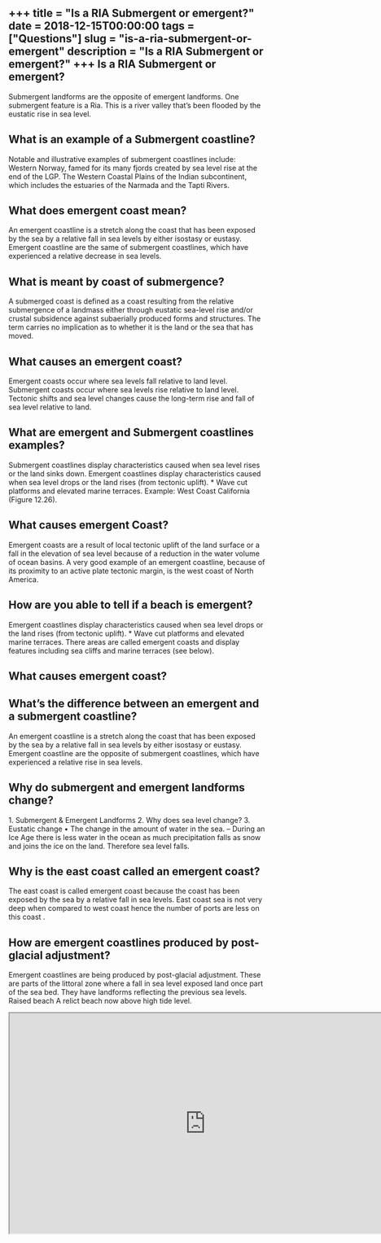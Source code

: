 +++
title = "Is a RIA Submergent or emergent?"
date = 2018-12-15T00:00:00
tags = ["Questions"]
slug = "is-a-ria-submergent-or-emergent"
description = "Is a RIA Submergent or emergent?"
+++
Is a RIA Submergent or emergent?
--------------------------------

Submergent landforms are the opposite of emergent landforms. One submergent feature is a Ria. This is a river valley that’s been flooded by the eustatic rise in sea level.

What is an example of a Submergent coastline?
---------------------------------------------

Notable and illustrative examples of submergent coastlines include: Western Norway, famed for its many fjords created by sea level rise at the end of the LGP. The Western Coastal Plains of the Indian subcontinent, which includes the estuaries of the Narmada and the Tapti Rivers.

What does emergent coast mean?
------------------------------

An emergent coastline is a stretch along the coast that has been exposed by the sea by a relative fall in sea levels by either isostasy or eustasy. Emergent coastline are the same of submergent coastlines, which have experienced a relative decrease in sea levels.

What is meant by coast of submergence?
--------------------------------------

A submerged coast is defined as a coast resulting from the relative submergence of a landmass either through eustatic sea-level rise and/or crustal subsidence against subaerially produced forms and structures. The term carries no implication as to whether it is the land or the sea that has moved.

What causes an emergent coast?
------------------------------

Emergent coasts occur where sea levels fall relative to land level. Submergent coasts occur where sea levels rise relative to land level. Tectonic shifts and sea level changes cause the long-term rise and fall of sea level relative to land.

What are emergent and Submergent coastlines examples?
-----------------------------------------------------

Submergent coastlines display characteristics caused when sea level rises or the land sinks down. Emergent coastlines display characteristics caused when sea level drops or the land rises (from tectonic uplift). \* Wave cut platforms and elevated marine terraces. Example: West Coast California (Figure 12.26).

What causes emergent Coast?
---------------------------

Emergent coasts are a result of local tectonic uplift of the land surface or a fall in the elevation of sea level because of a reduction in the water volume of ocean basins. A very good example of an emergent coastline, because of its proximity to an active plate tectonic margin, is the west coast of North America.

How are you able to tell if a beach is emergent?
------------------------------------------------

Emergent coastlines display characteristics caused when sea level drops or the land rises (from tectonic uplift). \* Wave cut platforms and elevated marine terraces. There areas are called emergent coasts and display features including sea cliffs and marine terraces (see below).

What causes emergent coast?
---------------------------

What’s the difference between an emergent and a submergent coastline?
---------------------------------------------------------------------

An emergent coastline is a stretch along the coast that has been exposed by the sea by a relative fall in sea levels by either isostasy or eustasy. Emergent coastline are the opposite of submergent coastlines, which have experienced a relative rise in sea levels.

Why do submergent and emergent landforms change?
------------------------------------------------

1\. Submergent &amp; Emergent Landforms 2. Why does sea level change? 3. Eustatic change • The change in the amount of water in the sea. – During an Ice Age there is less water in the ocean as much precipitation falls as snow and joins the ice on the land. Therefore sea level falls.

Why is the east coast called an emergent coast?
-----------------------------------------------

The east coast is called emergent coast because the coast has been exposed by the sea by a relative fall in sea levels. East coast sea is not very deep when compared to west coast hence the number of ports are less on this coast .

How are emergent coastlines produced by post-glacial adjustment?
----------------------------------------------------------------

Emergent coastlines are being produced by post-glacial adjustment. These are parts of the littoral zone where a fall in sea level exposed land once part of the sea bed. They have landforms reflecting the previous sea levels. Raised beach A relict beach now above high tide level.

<iframe allow="accelerometer; autoplay; clipboard-write; encrypted-media; gyroscope; picture-in-picture" allowfullscreen="" class="__youtube_prefs__  epyt-is-override  no-lazyload" data-no-lazy="1" data-origheight="433" data-origwidth="770" data-skipgform_ajax_framebjll="" height="433" id="_ytid_27065" loading="lazy" src="https://www.youtube.com/embed/joYo0m-TaRs?enablejsapi=1&autoplay=0&cc_load_policy=0&cc_lang_pref=&iv_load_policy=1&loop=0&modestbranding=0&rel=1&fs=1&playsinline=0&autohide=2&theme=dark&color=red&controls=1&" title="YouTube player" width="770"></iframe>